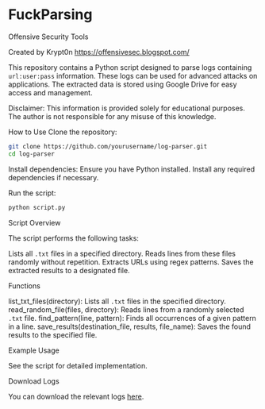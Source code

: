 # FuckParsing
Offensive Security Tools

Created by Krypt0n https://offensivesec.blogspot.com/

This repository contains a Python script designed to parse logs containing `url:user:pass` information. These logs can be used for advanced attacks on applications. The extracted data is stored using Google Drive for easy access and management.

Disclaimer: This information is provided solely for educational purposes. The author is not responsible for any misuse of this knowledge.

How to Use
Clone the repository:
   ```bash
   git clone https://github.com/yourusername/log-parser.git
   cd log-parser
   ```

Install dependencies:
   Ensure you have Python installed. Install any required dependencies if necessary.

Run the script:
   ```bash
   python script.py
   ```

Script Overview

The script performs the following tasks:

Lists all `.txt` files in a specified directory.
Reads lines from these files randomly without repetition.
Extracts URLs using regex patterns.
Saves the extracted results to a designated file.

Functions

list_txt_files(directory): Lists all `.txt` files in the specified directory.
read_random_file(files, directory): Reads lines from a randomly selected `.txt` file.
find_pattern(line, pattern): Finds all occurrences of a given pattern in a line.
save_results(destination_file, results, file_name): Saves the found results to the specified file.

Example Usage

See the script for detailed implementation.

Download Logs

You can download the relevant logs [here](https://github.com/fastfire/deepdarkCTI/blob/main/telegram_infostealer.md).

